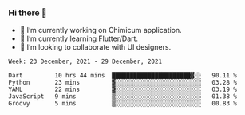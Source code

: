 ### Hi there 👋

<!--
**devcat37/devcat37** is a ✨ _special_ ✨ repository because its `README.md` (this file) appears on your GitHub profile.-->


- 🔭 I’m currently working on Chimicum application.
- 🌱 I’m currently learning Flutter/Dart.
- 👯 I’m looking to collaborate with UI designers.
<!-- - 🤔 I’m looking for help with ... -->

<!--START_SECTION:waka-->
```text
Week: 23 December, 2021 - 29 December, 2021

Dart         10 hrs 44 mins  ██████████████████████▓░░   90.11 % 
Python       23 mins         ▓░░░░░░░░░░░░░░░░░░░░░░░░   03.28 % 
YAML         22 mins         ▓░░░░░░░░░░░░░░░░░░░░░░░░   03.19 % 
JavaScript   9 mins          ▒░░░░░░░░░░░░░░░░░░░░░░░░   01.38 % 
Groovy       5 mins          ▒░░░░░░░░░░░░░░░░░░░░░░░░   00.83 % 
```
<!--END_SECTION:waka-->

